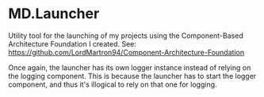 # MD.Launcher

Utility tool for the launching of my projects using the Component-Based Architecture Foundation I created.
See: https://github.com/LordMartron94/Component-Architecture-Foundation

Once again, the launcher has its own logger instance instead of relying on the logging component. 
This is because the launcher has to start the logger component, and thus it's illogical to rely on that one for logging.